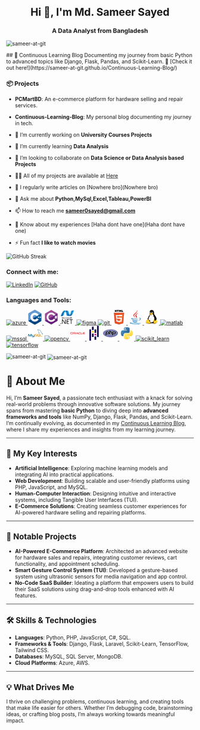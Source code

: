 <h1 align="center">Hi 👋, I'm Md. Sameer Sayed</h1>
<h3 align="center">A Data Analyst from Bangladesh</h3>

<p align="left"> <img src="https://komarev.com/ghpvc/?username=sameer-at-git&label=Profile%20views&color=0e75b6&style=flat" alt="sameer-at-git" /> </p>
## 🌟 Continuous Learning Blog
Documenting my journey from basic Python to advanced topics like Django, Flask, Pandas, and Scikit-Learn.  
📖 [Check it out here!](https://sameer-at-git.github.io/Continuous-Learning-Blog/)

### 📦 Projects
- **PCMartBD**: An e-commerce platform for hardware selling and repair services.
- **Continuous-Learning-Blog**: My personal blog documenting my journey in tech.




- 🔭 I’m currently working on **University Courses Projects**

- 🌱 I’m currently learning **Data Analysis**

- 👯 I’m looking to collaborate on **Data Science or Data Analysis based Projects**

- 👨‍💻 All of my projects are available at [Here](www.sameersayed.com)

- 📝 I regularly write articles on [Nowhere bro](Nowhere bro)

- 💬 Ask me about **Python,MySql,Excel,Tableau,PowerBI**

- 📫 How to reach me **sameer0sayed@gmail.com**

- 📄 Know about my experiences [Haha dont have one](Haha dont have one)

- ⚡ Fun fact **I like to watch movies**

  
![GitHub Streak](https://github-readme-streak-stats.herokuapp.com?user=sameer-at-git&theme=dark)



### Connect with me:
[![LinkedIn](https://img.shields.io/badge/LinkedIn-blue?style=flat&logo=linkedin&logoColor=white)](https://linkedin.com/in/sameer-0-sayed)
[![GitHub](https://img.shields.io/badge/GitHub-black?style=flat&logo=github&logoColor=white)](https://github.com/sameer-at-git)



<h3 align="left">Languages and Tools:</h3>
<p align="left"> <a href="https://azure.microsoft.com/en-in/" target="_blank" rel="noreferrer"> <img src="https://www.vectorlogo.zone/logos/microsoft_azure/microsoft_azure-icon.svg" alt="azure" width="40" height="40"/> </a> <a href="https://www.w3schools.com/cpp/" target="_blank" rel="noreferrer"> <img src="https://raw.githubusercontent.com/devicons/devicon/master/icons/cplusplus/cplusplus-original.svg" alt="cplusplus" width="40" height="40"/> </a> <a href="https://www.w3schools.com/cs/" target="_blank" rel="noreferrer"> <img src="https://raw.githubusercontent.com/devicons/devicon/master/icons/csharp/csharp-original.svg" alt="csharp" width="40" height="40"/> </a> <a href="https://dotnet.microsoft.com/" target="_blank" rel="noreferrer"> <img src="https://raw.githubusercontent.com/devicons/devicon/master/icons/dot-net/dot-net-original-wordmark.svg" alt="dotnet" width="40" height="40"/> </a> <a href="https://www.figma.com/" target="_blank" rel="noreferrer"> <img src="https://www.vectorlogo.zone/logos/figma/figma-icon.svg" alt="figma" width="40" height="40"/> </a> <a href="https://git-scm.com/" target="_blank" rel="noreferrer"> <img src="https://www.vectorlogo.zone/logos/git-scm/git-scm-icon.svg" alt="git" width="40" height="40"/> </a> <a href="https://www.w3.org/html/" target="_blank" rel="noreferrer"> <img src="https://raw.githubusercontent.com/devicons/devicon/master/icons/html5/html5-original-wordmark.svg" alt="html5" width="40" height="40"/> </a> <a href="https://www.java.com" target="_blank" rel="noreferrer"> <img src="https://raw.githubusercontent.com/devicons/devicon/master/icons/java/java-original.svg" alt="java" width="40" height="40"/> </a> <a href="https://www.linux.org/" target="_blank" rel="noreferrer"> <img src="https://raw.githubusercontent.com/devicons/devicon/master/icons/linux/linux-original.svg" alt="linux" width="40" height="40"/> </a> <a href="https://www.mathworks.com/" target="_blank" rel="noreferrer"> <img src="https://upload.wikimedia.org/wikipedia/commons/2/21/Matlab_Logo.png" alt="matlab" width="40" height="40"/> </a> <a href="https://www.microsoft.com/en-us/sql-server" target="_blank" rel="noreferrer"> <img src="https://www.svgrepo.com/show/303229/microsoft-sql-server-logo.svg" alt="mssql" width="40" height="40"/> </a> <a href="https://www.mysql.com/" target="_blank" rel="noreferrer"> <img src="https://raw.githubusercontent.com/devicons/devicon/master/icons/mysql/mysql-original-wordmark.svg" alt="mysql" width="40" height="40"/> </a> <a href="https://opencv.org/" target="_blank" rel="noreferrer"> <img src="https://www.vectorlogo.zone/logos/opencv/opencv-icon.svg" alt="opencv" width="40" height="40"/> </a> <a href="https://www.oracle.com/" target="_blank" rel="noreferrer"> <img src="https://raw.githubusercontent.com/devicons/devicon/master/icons/oracle/oracle-original.svg" alt="oracle" width="40" height="40"/> </a> <a href="https://pandas.pydata.org/" target="_blank" rel="noreferrer"> <img src="https://raw.githubusercontent.com/devicons/devicon/2ae2a900d2f041da66e950e4d48052658d850630/icons/pandas/pandas-original.svg" alt="pandas" width="40" height="40"/> </a> <a href="https://www.php.net" target="_blank" rel="noreferrer"> <img src="https://raw.githubusercontent.com/devicons/devicon/master/icons/php/php-original.svg" alt="php" width="40" height="40"/> </a> <a href="https://www.python.org" target="_blank" rel="noreferrer"> <img src="https://raw.githubusercontent.com/devicons/devicon/master/icons/python/python-original.svg" alt="python" width="40" height="40"/> </a> <a href="https://scikit-learn.org/" target="_blank" rel="noreferrer"> <img src="https://upload.wikimedia.org/wikipedia/commons/0/05/Scikit_learn_logo_small.svg" alt="scikit_learn" width="40" height="40"/> </a> <a href="https://www.tensorflow.org" target="_blank" rel="noreferrer"> <img src="https://www.vectorlogo.zone/logos/tensorflow/tensorflow-icon.svg" alt="tensorflow" width="40" height="40"/> </a> </p>

<p><img align="left" src="https://github-readme-stats.vercel.app/api/top-langs?username=sameer-at-git&show_icons=true&locale=en&layout=compact" alt="sameer-at-git" /></p>

<p>&nbsp;<img align="center" src="https://github-readme-stats.vercel.app/api?username=sameer-at-git&show_icons=true&locale=en" alt="sameer-at-git" /></p>


# 👋 About Me

Hi, I’m **Sameer Sayed**, a passionate tech enthusiast with a knack for solving real-world problems through innovative software solutions. My journey spans from mastering **basic Python** to diving deep into **advanced frameworks and tools** like NumPy, Django, Flask, Pandas, and Scikit-Learn. I’m continually evolving, as documented in my [Continuous Learning Blog](https://sameer-at-git.github.io/Continuous-Learning-Blog/), where I share my experiences and insights from my learning journey.

---

## 🌟 My Key Interests

- **Artificial Intelligence**: Exploring machine learning models and integrating AI into practical applications.  
- **Web Development**: Building scalable and user-friendly platforms using PHP, JavaScript, and MySQL.  
- **Human-Computer Interaction**: Designing intuitive and interactive systems, including Tangible User Interfaces (TUI).  
- **E-Commerce Solutions**: Creating seamless customer experiences for AI-powered hardware selling and repairing platforms.  

---

## 🚀 Notable Projects

- **AI-Powered E-Commerce Platform**: Architected an advanced website for hardware sales and repairs, integrating customer reviews, cart functionality, and appointment scheduling.  
- **Smart Gesture Control System (TUI)**: Developed a gesture-based system using ultrasonic sensors for media navigation and app control.  
- **No-Code SaaS Builder**: Ideating a platform that empowers users to build their SaaS solutions using drag-and-drop tools enhanced with AI features.  

---

## 🛠️ Skills & Technologies

- **Languages**: Python, PHP, JavaScript, C#, SQL.  
- **Frameworks & Tools**: Django, Flask, Laravel, Scikit-Learn, TensorFlow, Tailwind CSS.  
- **Databases**: MySQL, SQL Server, MongoDB.  
- **Cloud Platforms**: Azure, AWS.  

---

## 💡 What Drives Me

I thrive on challenging problems, continuous learning, and creating tools that make life easier for others. Whether I’m debugging code, brainstorming ideas, or crafting blog posts, I’m always working towards meaningful impact.

